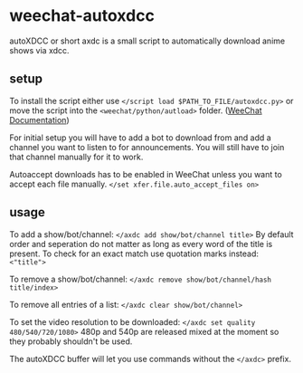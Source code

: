 # weechat-autoxdcc	
 autoXDCC or short axdc is a small script to automatically download anime shows via xdcc.

## setup
 To install the script either use `</script load $PATH_TO_FILE/autoxdcc.py>` or move the script into the `<weechat/python/autload>` folder. ([WeeChat Documentation](https://weechat.org/files/doc/devel/weechat_scripting.en.html#load_script))

 For initial setup you will have to add a bot to download from and add a channel you want to listen to for announcements. You will still have to join that channel manually for it to work.

 Autoaccept downloads has to be enabled in WeeChat unless you want to accept each file manually.
 `</set xfer.file.auto_accept_files on>`

## usage
 To add a show/bot/channel:
 `</axdc add show/bot/channel title>`
 By default order and seperation do not matter as long as every word of the title is present. To check for an exact match use quotation marks instead: `<"title">`

To remove a show/bot/channel:
`</axdc remove show/bot/channel/hash title/index>`

To remove all entries of a list:
`</axdc clear show/bot/channel>`

To set the video resolution to be downloaded:
`</axdc set quality 480/540/720/1080>`
480p and 540p are released mixed at the moment so they probably shouldn't be used.

The autoXDCC buffer will let you use commands without the `</axdc>` prefix.
